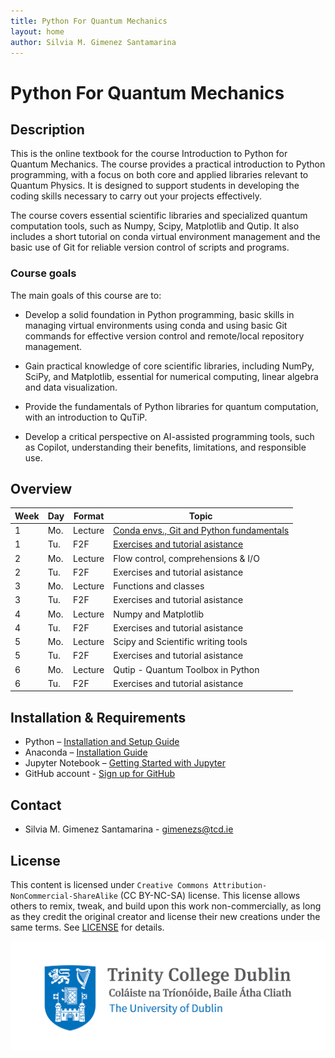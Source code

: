 ```yaml
---
title: Python For Quantum Mechanics
layout: home
author: Silvia M. Gimenez Santamarina
---
```


# Python For Quantum Mechanics

## Description

This is the online textbook for the course Introduction to Python for Quantum Mechanics. The course provides a practical introduction to Python programming, with a focus on both core and applied libraries relevant to Quantum Physics. It is designed to support students in developing the coding skills necessary to carry out your projects effectively.

The course covers essential scientific libraries and specialized quantum computation tools, such as Numpy, Scipy, Matplotlib and Qutip. It also includes a short tutorial on conda virtual environment management and the basic use of Git for reliable version control of scripts and programs.

### Course goals

The main goals of this course are to:

- Develop a solid foundation in Python programming, basic skills in managing virtual environments using conda and using basic Git commands for effective version control and remote/local repository management.

- Gain practical knowledge of core scientific libraries, including NumPy, SciPy, and Matplotlib, essential for numerical computing, linear algebra and data visualization.

- Provide the fundamentals of Python libraries for quantum computation, with an introduction to QuTiP.

- Develop a critical perspective on AI-assisted programming tools, such as Copilot, understanding their benefits, limitations, and responsible use.


## Overview


| Week | Day | Format           | Topic                                      |
|------|-----|------------------|--------------------------------------------|
| 1    | Mo. | Lecture          | [Conda envs., Git and Python fundamentals](docs/01_all)   |
| 1    | Tu. | F2F              | [Exercises and tutorial asistance](docs/01_all/exercises) |
| 2    | Mo. | Lecture          | Flow control, comprehensions & I/O         |
| 2    | Tu. | F2F              | Exercises and tutorial asistance           |
| 3    | Mo. | Lecture          | Functions and classes                      |
| 3    | Tu. | F2F              | Exercises and tutorial asistance           |
| 4    | Mo. | Lecture          | Numpy and Matplotlib                       |
| 4    | Tu. | F2F              | Exercises and tutorial asistance           |
| 5    | Mo. | Lecture          | Scipy and Scientific writing tools         |
| 5    | Tu. | F2F              | Exercises and tutorial asistance           |
| 6    | Mo. | Lecture          | Qutip - Quantum Toolbox in Python          |
| 6    | Tu. | F2F              | Exercises and tutorial asistance           |



## Installation & Requirements

- Python – [Installation and Setup Guide](https://realpython.com/installing-python/)
- Anaconda – [Installation Guide]( https://docs.anaconda.com/anaconda/install/)
- Jupyter Notebook – [Getting Started with Jupyter](https://jupyter.org/install.html)
- GitHub account - [Sign up for GitHub](https://github.com/)

## Contact
- Silvia M. Gimenez Santamarina - <gimenezs@tcd.ie>

## License
This content is licensed under `Creative Commons Attribution-NonCommercial-ShareAlike` (CC BY-NC-SA) license. This license allows others to remix, tweak, and build upon this work non-commercially, as long as they credit the original creator and license their new creations under the same terms. See [LICENSE](./LICENSE) for details.


![alt](./Trinity-Main-Logo.jpg)
